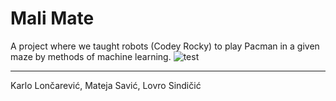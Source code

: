 # Mali Mate
A project where we taught robots (Codey Rocky) to play Pacman in a given maze by methods of machine learning.
<img src = "
  https://i1.wp.com/css-tricks.com/wp-content/uploads/2019/11/pacman.png" alt = "test">
<hr>
Karlo Lončarević, Mateja Savić, Lovro Sindičić

